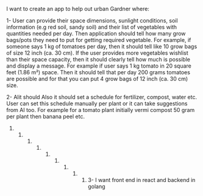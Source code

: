 I want to create an app to help out urban Gardner where:

1- User can provide their space dimensions, sunlight conditions, soil information (e.g red soil, sandy soil) and their list of vegetables with quantities needed per day. Then application should tell how many grow bags/pots they need to put for getting required vegetable. For example, if someone says 1 kg of tomatoes per day, then it should tell like 10 grow bags of size 12 inch (ca. 30 cm). If the user provides more vegetables wishlist than their space capacity, then it should clearly tell how much is possible and display a message. For example if user says 1 kg tomato in 20 square feet (1.86 m²) space. Then it should tell that per day 200 grams tomatoes are possible and for that you can put 4 grow bags of 12 inch (ca. 30 cm) size. 

2- Alit should Also it should set a schedule for fertilizer, compost, water etc. User can set this schedule manually per plant or it can take suggestions from AI too. For example for a tomato plant initially vermi compost 50 gram per plant then banana peel etc.

1. 1. 1. 1. 1. 1. 1. 1. 1. 3- I want front end in react and backend in golang